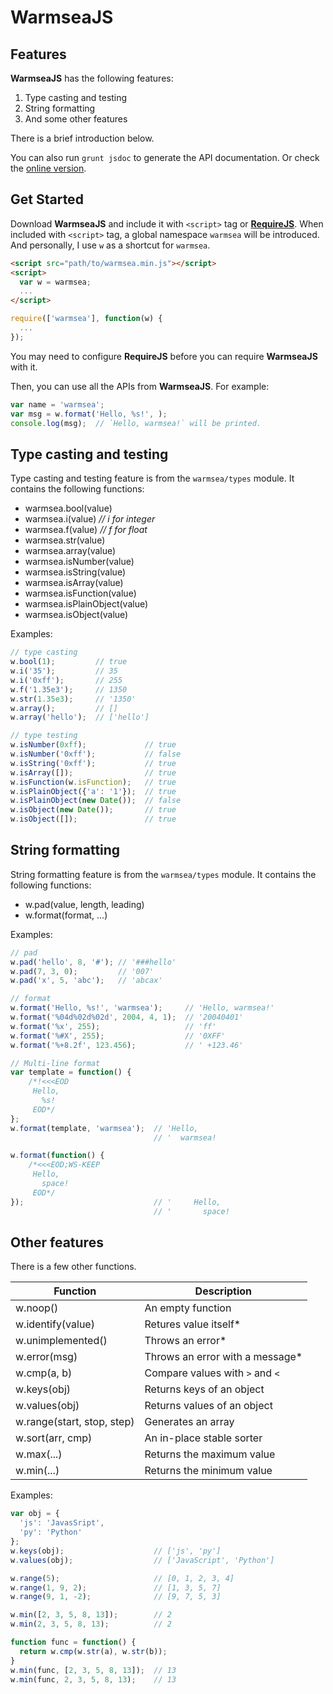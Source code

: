 WarmseaJS
=========


Features
--------

**WarmseaJS** has the following features:

1. Type casting and testing
2. String formatting
3. And some other features

There is a brief introduction below.

You can also run `grunt jsdoc` to generate the API documentation. Or check the
[online version](http://warmsea.github.io/warmseajs/jsdoc/).

Get Started
-----------

Download **WarmseaJS** and include it with `<script>` tag or
[**RequireJS**](http://requirejs.org/). When included with `<script>` tag, a
global namespace `warmsea` will be introduced. And personally, I use `w` as a
shortcut for `warmsea`.

```html
<script src="path/to/warmsea.min.js"></script>
<script>
  var w = warmsea;
  ...
</script>
```

```javascript
require(['warmsea'], function(w) {
  ...
});
```

You may need to configure **RequireJS** before you can require **WarmseaJS**
with it.

Then, you can use all the APIs from **WarmseaJS**. For example:

```javascript
var name = 'warmsea';
var msg = w.format('Hello, %s!', );
console.log(msg);  // `Hello, warmsea!` will be printed.
```


Type casting and testing
------------------------

Type casting and testing feature is from the `warmsea/types` module. It
contains the following functions:

* warmsea.bool(value)
* warmsea.i(value)  *// i for integer*
* warmsea.f(value)  *// f for float*
* warmsea.str(value)
* warmsea.array(value)
* warmsea.isNumber(value)
* warmsea.isString(value)
* warmsea.isArray(value)
* warmsea.isFunction(value)
* warmsea.isPlainObject(value)
* warmsea.isObject(value)

Examples:

```javascript
// type casting
w.bool(1);         // true
w.i('35');         // 35
w.i('0xff');       // 255
w.f('1.35e3');     // 1350
w.str(1.35e3);     // '1350'
w.array();         // []
w.array('hello');  // ['hello']
```

```javascript
// type testing
w.isNumber(0xff);             // true
w.isNumber('0xff');           // false
w.isString('0xff');           // true
w.isArray([]);                // true
w.isFunction(w.isFunction);   // true
w.isPlainObject({'a': '1'});  // true
w.isPlainObject(new Date());  // false
w.isObject(new Date());       // true
w.isObject([]);               // true
```


String formatting
-----------------

String formatting feature is from the `warmsea/types` module. It contains the
following functions:

* w.pad(value, length, leading)
* w.format(format, ...)

Examples:

```javascript
// pad
w.pad('hello', 8, '#'); // '###hello' 
w.pad(7, 3, 0);         // '007'
w.pad('x', 5, 'abc');   // 'abcax'
```

```javascript
// format
w.format('Hello, %s!', 'warmsea');     // 'Hello, warmsea!'
w.format('%04d%02d%02d', 2004, 4, 1);  // '20040401'
w.format('%x', 255);                   // 'ff'
w.format('%#X', 255);                  // '0XFF'
w.format('%+8.2f', 123.456);           // ' +123.46'
```

```javascript
// Multi-line format
var template = function() {
    /*!<<<EOD
     Hello,
       %s!
     EOD*/
};
w.format(template, 'warmsea');  // 'Hello,
                                // '  warmsea!

w.format(function() {
    /*<<<EOD;WS-KEEP
     Hello,
       space!
     EOD*/
});                             // '     Hello,
                                // '       space!
```


Other features
--------------

There is a few other functions.

Function                   | Description
-------------------------- | -----------
w.noop()                   | An empty function
w.identify(value)          | Retures value itself*
w.unimplemented()          | Throws an error*
w.error(msg)               | Throws an error with a message*
w.cmp(a, b)                | Compare values with `>` and `<`
w.keys(obj)                | Returns keys of an object
w.values(obj)              | Returns values of an object
w.range(start, stop, step) | Generates an array
w.sort(arr, cmp)           | An in-place stable sorter
w.max(...)                 | Returns the maximum value
w.min(...)                 | Returns the minimum value

Examples:

```javascript
var obj = {
  'js': 'JavasSript',
  'py': 'Python'
};
w.keys(obj);                    // ['js', 'py']
w.values(obj);                  // ['JavaScript', 'Python']

w.range(5);                     // [0, 1, 2, 3, 4]
w.range(1, 9, 2);               // [1, 3, 5, 7]
w.range(9, 1, -2);              // [9, 7, 5, 3]

w.min([2, 3, 5, 8, 13]);        // 2
w.min(2, 3, 5, 8, 13);          // 2

function func = function() {
  return w.cmp(w.str(a), w.str(b));
}
w.min(func, [2, 3, 5, 8, 13]);  // 13
w.min(func, 2, 3, 5, 8, 13);    // 13
```
